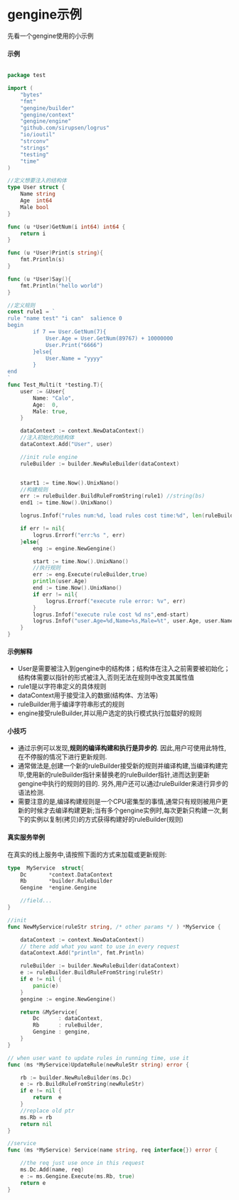 # gengine示例
先看一个gengine使用的小示例

#### 示例
```go

package test

import (
	"bytes"
	"fmt"
	"gengine/builder"
	"gengine/context"
	"gengine/engine"
	"github.com/sirupsen/logrus"
	"io/ioutil"
	"strconv"
	"strings"
	"testing"
	"time"
)

//定义想要注入的结构体
type User struct {
	Name string
	Age  int64
	Male bool
}

func (u *User)GetNum(i int64) int64 {
	return i
}

func (u *User)Print(s string){
	fmt.Println(s)
}

func (u *User)Say(){
	fmt.Println("hello world")
}

//定义规则
const rule1 = `
rule "name test" "i can"  salience 0
begin
		if 7 == User.GetNum(7){
			User.Age = User.GetNum(89767) + 10000000
			User.Print("6666")
		}else{
			User.Name = "yyyy"
		}
end
`
func Test_Multi(t *testing.T){
	user := &User{
		Name: "Calo",
		Age:  0,
		Male: true,
	}

	dataContext := context.NewDataContext()
	//注入初始化的结构体
    dataContext.Add("User", user)

	//init rule engine
	ruleBuilder := builder.NewRuleBuilder(dataContext)


	start1 := time.Now().UnixNano()
    //构建规则
	err := ruleBuilder.BuildRuleFromString(rule1) //string(bs)
	end1 := time.Now().UnixNano()

	logrus.Infof("rules num:%d, load rules cost time:%d", len(ruleBuilder.Kc.RuleEntities), end1-start1 )

	if err != nil{
		logrus.Errorf("err:%s ", err)
	}else{
		eng := engine.NewGengine()

		start := time.Now().UnixNano()
        //执行规则
		err := eng.Execute(ruleBuilder,true)
		println(user.Age)
		end := time.Now().UnixNano()
		if err != nil{
			logrus.Errorf("execute rule error: %v", err)
		}
		logrus.Infof("execute rule cost %d ns",end-start)
		logrus.Infof("user.Age=%d,Name=%s,Male=%t", user.Age, user.Name, user.Male)
	}
}
```

#### 示例解释
- User是需要被注入到gengine中的结构体；结构体在注入之前需要被初始化；结构体需要以指针的形式被注入,否则无法在规则中改变其属性值
- rule1是以字符串定义的具体规则
- dataContext用于接受注入的数据(结构体、方法等)
- ruleBuilder用于编译字符串形式的规则
- engine接受ruleBuilder,并以用户选定的执行模式执行加载好的规则

#### 小技巧
- 通过示例可以发现,****规则的编译构建和执行是异步的****. 因此,用户可使用此特性,在不停服的情况下进行更新规则.
- 通常做法是,创建一个新的ruleBuilder接受新的规则并编译构建,当编译构建完毕,使用新的ruleBuilder指针来替换老的ruleBuilder指针,进而达到更新gengine中执行的规则的目的.
 另外,用户还可以通过ruleBuilder来进行异步的语法检测.
- 需要注意的是,编译构建规则是一个CPU密集型的事情,通常只有规则被用户更新的时候才去编译构建更新;当有多个gengine实例时,每次更新只构建一次,剩下的实例以复制(拷贝)的方式获得构建好的ruleBuilder(规则)


#### 真实服务举例

在真实的线上服务中,请按照下面的方式来加载或更新规则:

```go
type  MyService  struct{
	Dc       *context.DataContext
	Rb       *builder.RuleBuilder
	Gengine  *engine.Gengine

	//field...
}

//init
func NewMyService(ruleStr string, /* other params */ ) *MyService {

	dataContext := context.NewDataContext()
	// there add what you want to use in every request
	dataContext.Add("println", fmt.Println)

	ruleBuilder := builder.NewRuleBuilder(dataContext)
	e := ruleBuilder.BuildRuleFromString(ruleStr)
	if e != nil {
		panic(e)
	}
	gengine := engine.NewGengine()

	return &MyService{
		Dc      : dataContext,
		Rb      : ruleBuilder,
		Gengine : gengine,
	}
}

// when user want to update rules in running time, use it
func (ms *MyService)UpdateRule(newRuleStr string) error {

	rb := builder.NewRuleBuilder(ms.Dc)
	e := rb.BuildRuleFromString(newRuleStr)
	if e != nil {
		return  e
	}
	//replace old ptr
	ms.Rb = rb
	return nil
}

//service
func (ms *MyService) Service(name string, req interface{}) error {

	//the req just use once in this request
	ms.Dc.Add(name, req)
	e := ms.Gengine.Execute(ms.Rb, true)
	return e
}

```

